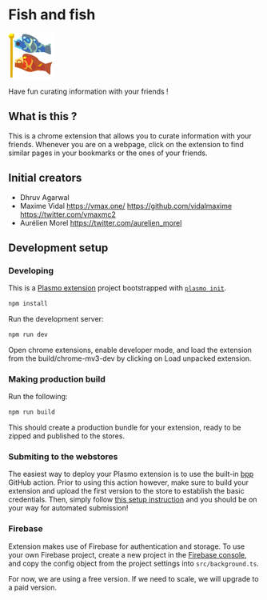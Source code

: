 # Fish and fish

![Fish and fish](assets/icon.svg)

Have fun curating information with your friends !

## What is this ?

This is a chrome extension that allows you to curate information with your friends. Whenever you are on a webpage, click on the extension to find similar pages in your bookmarks or the ones of your friends.

## Initial creators

- Dhruv Agarwal
- Maxime Vidal https://vmax.one/ https://github.com/vidalmaxime https://twitter.com/vmaxmc2
- Aurélien Morel https://twitter.com/aurelien_morel

## Development setup

### Developing

This is a [Plasmo extension](https://docs.plasmo.com/) project bootstrapped with [`plasmo init`](https://www.npmjs.com/package/plasmo).

```bash
npm install
```

Run the development server:

```bash
npm run dev
```

Open chrome extensions, enable developer mode, and load the extension from the build/chrome-mv3-dev by clicking on Load unpacked extension.

### Making production build

Run the following:

```bash
npm run build
```

This should create a production bundle for your extension, ready to be zipped and published to the stores.

### Submiting to the webstores

The easiest way to deploy your Plasmo extension is to use the built-in [bpp](https://bpp.browser.market) GitHub action. Prior to using this action however, make sure to build your extension and upload the first version to the store to establish the basic credentials. Then, simply follow [this setup instruction](https://docs.plasmo.com/framework/workflows/submit) and you should be on your way for automated submission!

### Firebase

Extension makes use of Firebase for authentication and storage. To use your own Firebase project, create a new project in the [Firebase console](https://console.firebase.google.com/), and copy the config object from the project settings into `src/background.ts`.

For now, we are using a free version. If we need to scale, we will upgrade to a paid version.
